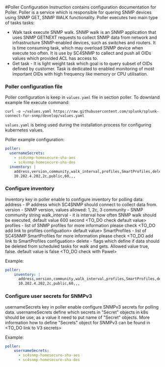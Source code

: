 #Poller Configuration
Instruction contains configuration documentation for Poller. Poller is a service which is responsible for quering 
SNMP devices using SNMP GET, SNMP WALK functionality. Poller executes two main type of tasks tasks:
- Walk task execute SNMP walk. SNMP walk is an SNMP application that uses SNMP GETNEXT requests to 
collect SNMP data from network and infrastructure SNMP-enabled devices, such as switches and routers. It is time consuming task,
which may overload SNMP device when execute too often. It is use by SC4SNMP to callect and push all OIDs values which provided ACL has access to. 
- Get task - It is light weight task which goal is to query subset of OIDs defined by customer. Task is dedicated 
to enabled monitoring of most important OIDs with high frequency like memory or CPU utilisation.  

### Poller configuration file

Poller configuration is keep in `values.yaml` file in section poller.  To downland example file execute command:
```
curl -o ~/values.yaml https://raw.githubusercontent.com/splunk/splunk-connect-for-snmp/develop/values.yaml
```
`values.yaml` is being used during the installation process for configuring kubernetes values.

Poller example configuration:
```yaml
poller:
  usernameSecrets:
    - sc4snmp-homesecure-sha-aes
    - sc4snmp-homesecure-sha-des
  inventory: |
    address,version,community,walk_interval,profiles,SmartProfiles,delete
    10.202.4.202,2c,public,60,,,
```

### Configure inventory 
Inventory key in poller enable to configure inventory for polling data:
address - IP address which SC4SNMP should connect to collect data from.
version - SNMP version, values allowed: 1, 2c, 3
community - SNMP community string
walk_interval - it is interval how often SNMP walk should be executed, default value 600 second <TO_DO check default value>
profiles - list of SNMP profiles for more information please check <TO_DO add link to profiles configuation>
 default value>
SmartProfiles - list of SC4SNMP SmartProfiles for more information please check <TO_DO add link to SmartProfiles configuation>
delete - flags which define if data should be deleted from scheduled tasks for walk and gets. Allowed value true, false.
default value is false <TO_DO check with Pawel>

Example:
```yaml
poller:
    inventory: |
      address,version,community,walk_interval,profiles,SmartProfiles,delete
      10.202.4.202,2c,public,60,,,
```

### Configure user secrets for SNMPv3 
usernameSecrets key in poller enable configure SNMPv3 secrets for polling data. usernameSecrets define which secrets 
in "Secret" objects in k8s should be use, as a value it need to put name of "Secret" objects. 
More information how to define "Secrets" object for SNMPv3 can be found in <TO_DO link to V3 secrets>

Example:
```yaml
poller:
    usernameSecrets:
      - sc4snmp-homesecure-sha-aes
      - sc4snmp-homesecure-sha-des
```   



